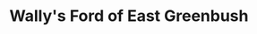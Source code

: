 ---
title: "Wally's Ford of East Greenbush"
url: /east-greenbush/wallys-ford-of-east-greenbush/
shop: car
---